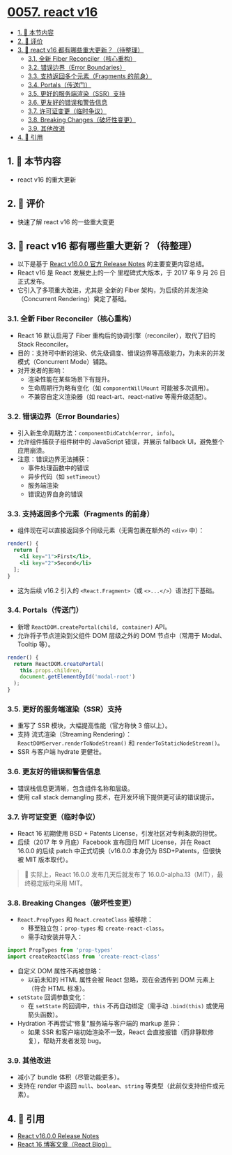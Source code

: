 # [0057. react v16](https://github.com/tnotesjs/TNotes.react/tree/main/notes/0057.%20react%20v16)

<!-- region:toc -->

- [1. 🎯 本节内容](#1--本节内容)
- [2. 🫧 评价](#2--评价)
- [3. 🤖 react v16 都有哪些重大更新？（待整理）](#3--react-v16-都有哪些重大更新待整理)
  - [3.1. 全新 Fiber Reconciler（核心重构）](#31-全新-fiber-reconciler核心重构)
  - [3.2. 错误边界（Error Boundaries）](#32-错误边界error-boundaries)
  - [3.3. 支持返回多个元素（Fragments 的前身）](#33-支持返回多个元素fragments-的前身)
  - [3.4. Portals（传送门）](#34-portals传送门)
  - [3.5. 更好的服务端渲染（SSR）支持](#35-更好的服务端渲染ssr支持)
  - [3.6. 更友好的错误和警告信息](#36-更友好的错误和警告信息)
  - [3.7. 许可证变更（临时争议）](#37-许可证变更临时争议)
  - [3.8. Breaking Changes（破坏性变更）](#38-breaking-changes破坏性变更)
  - [3.9. 其他改进](#39-其他改进)
- [4. 🔗 引用](#4--引用)

<!-- endregion:toc -->

## 1. 🎯 本节内容

- react v16 的重大更新

## 2. 🫧 评价

- 快速了解 react v16 的一些重大变更

## 3. 🤖 react v16 都有哪些重大更新？（待整理）

- 以下是基于 [React v16.0.0 官方 Release Notes][1] 的主要变更内容总结。
- React v16 是 React 发展史上的一个 里程碑式大版本，于 2017 年 9 月 26 日 正式发布。
- 它引入了多项重大改进，尤其是 全新的 Fiber 架构，为后续的并发渲染（Concurrent Rendering）奠定了基础。

### 3.1. 全新 Fiber Reconciler（核心重构）

- React 16 默认启用了 Fiber 重构后的协调引擎（reconciler），取代了旧的 Stack Reconciler。
- 目的：支持可中断的渲染、优先级调度、错误边界等高级能力，为未来的并发模式（Concurrent Mode）铺路。
- 对开发者的影响：
  - 渲染性能在某些场景下有提升。
  - 生命周期行为略有变化（如 `componentWillMount` 可能被多次调用）。
  - 不兼容自定义渲染器（如 react-art、react-native 等需升级适配）。

### 3.2. 错误边界（Error Boundaries）

- 引入新生命周期方法：`componentDidCatch(error, info)`。
- 允许组件捕获子组件树中的 JavaScript 错误，并展示 fallback UI，避免整个应用崩溃。
- 注意：错误边界无法捕获：
  - 事件处理函数中的错误
  - 异步代码（如 `setTimeout`）
  - 服务端渲染
  - 错误边界自身的错误

### 3.3. 支持返回多个元素（Fragments 的前身）

- 组件现在可以直接返回多个同级元素（无需包裹在额外的 `<div>` 中）：

```jsx
render() {
  return [
    <li key="1">First</li>,
    <li key="2">Second</li>
  ];
}
```

- 这为后续 v16.2 引入的 `<React.Fragment>`（或 `<>...</>`）语法打下基础。

### 3.4. Portals（传送门）

- 新增 `ReactDOM.createPortal(child, container)` API。
- 允许将子节点渲染到父组件 DOM 层级之外的 DOM 节点中（常用于 Modal、Tooltip 等）。

```jsx
render() {
  return ReactDOM.createPortal(
    this.props.children,
    document.getElementById('modal-root')
  );
}
```

### 3.5. 更好的服务端渲染（SSR）支持

- 重写了 SSR 模块，大幅提高性能（官方称快 3 倍以上）。
- 支持 流式渲染（Streaming Rendering）：`ReactDOMServer.renderToNodeStream()` 和 `renderToStaticNodeStream()`。
- SSR 与客户端 hydrate 更健壮。

### 3.6. 更友好的错误和警告信息

- 错误栈信息更清晰，包含组件名称和层级。
- 使用 call stack demangling 技术，在开发环境下提供更可读的错误提示。

### 3.7. 许可证变更（临时争议）

- React 16 初期使用 BSD + Patents License，引发社区对专利条款的担忧。
- 后续（2017 年 9 月底）Facebook 宣布回归 MIT License，并在 React 16.0.0 的后续 patch 中正式切换（v16.0.0 本身仍为 BSD+Patents，但很快被 MIT 版本取代）。

> 📌 实际上，React 16.0.0 发布几天后就发布了 16.0.0-alpha.13（MIT），最终稳定版均采用 MIT。

### 3.8. Breaking Changes（破坏性变更）

- `React.PropTypes` 和 `React.createClass` 被移除：
  - 移至独立包：`prop-types` 和 `create-react-class`。
  - 需手动安装并导入：

```js
import PropTypes from 'prop-types'
import createReactClass from 'create-react-class'
```

- 自定义 DOM 属性不再被忽略：
  - 以前未知的 HTML 属性会被 React 忽略，现在会透传到 DOM 元素上（符合 HTML 标准）。
- `setState` 回调参数变化：
  - 在 `setState` 的回调中，`this` 不再自动绑定（需手动 `.bind(this)` 或使用箭头函数）。
- Hydration 不再尝试“修复”服务端与客户端的 markup 差异：
  - 如果 SSR 和客户端初始渲染不一致，React 会直接报错（而非静默修复），帮助开发者发现 bug。

### 3.9. 其他改进

- 减小了 bundle 体积（尽管功能更多）。
- 支持在 render 中返回 `null`、`boolean`、`string` 等类型（此前仅支持组件或元素）。

## 4. 🔗 引用

- [React v16.0.0 Release Notes][1]
- [React 16 博客文章（React Blog）][2]

[1]: https://github.com/facebook/react/releases/tag/v16.0.0
[2]: https://react.dev/blog/2017/09/26/react-v16.0
